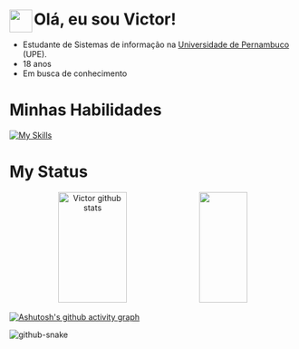 
<div style="display: inline_block">
 <img src="https://user-images.githubusercontent.com/74038190/212284087-bbe7e430-757e-4901-90bf-4cd2ce3e1852.gif" width="40px" align="left">
 <h1 aling="center">Olá, eu sou Victor!</h1>
</div>

<p>
<ul>
  <li>Estudante de Sistemas de informação na <a href="https://upe.br">Universidade de Pernambuco</a> (UPE).</li>
  <li>18 anos</li>
  <li>Em busca de conhecimento</li>
</ul>

 
</p>

<h1>Minhas Habilidades</h1>

 [![My Skills](https://skillicons.dev/icons?i=react,javascript,css,tailwind,html,python,c,vscode,vercel,vite&theme=dark)](https://skillicons.dev)

##


<h1>My Status</h1>
<div align="center">
 
 <img width="49%" height="195px" src="https://github-readme-stats.vercel.app/api?username=devictor8&show_icons=true&count_private=true&hide_border=true&title_color=328da8&icon_color=328da8&text_color=dedede&bg_color=0d1117" alt="Victor github stats" /> 
 <img width="41%" height="195px" src="https://github-readme-stats.vercel.app/api/top-langs/?username=devictor8&layout=compact&hide_border=true&title_color=328da8&text_color=ededed&bg_color=0d1117" />
</div>

[![Ashutosh's github activity graph](https://github-readme-activity-graph.vercel.app/graph?username=devictor8&bg_color=0d1117&color=e0e0e0&line=0055ff&point=808080&area=true&hide_border=true)](https://github.com/ashutosh00710/github-readme-activity-graph)

<picture align="center">
  <source media="(prefers-color-scheme: dark)" srcset="https://github.com/devictor8/devictor8/blob/output/github-contribution-grid-snake-dark.svg" />
  <source media="(prefers-color-scheme: light)" srcset="https://github.com/devictor8/devictor8/blob/output/github-contribution-grid-snake.svg" />
  <img alt="github-snake" src="https://github.com/devictor8/devictor8/blob/output/github-contribution-grid-snake.svg" />
</picture>
